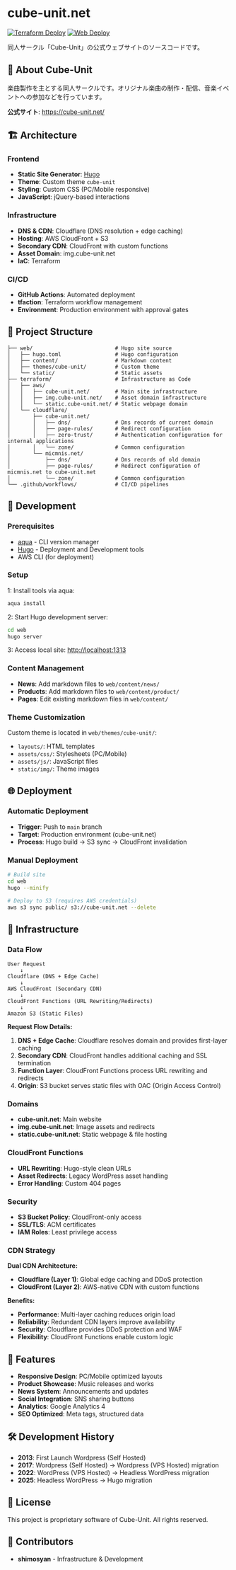 # cube-unit.net

[![Terraform Deploy](https://github.com/shimosyan/cube-unit.net/actions/workflows/terraform-deploy.yaml/badge.svg?branch=main)](https://github.com/shimosyan/cube-unit.net/actions/workflows/terraform-deploy.yaml)
[![Web Deploy](https://github.com/shimosyan/cube-unit.net/actions/workflows/web-deploy-production.yaml/badge.svg?branch=main)](https://github.com/shimosyan/cube-unit.net/actions/workflows/web-deploy-production.yaml)

同人サークル「Cube-Unit」の公式ウェブサイトのソースコードです。

## 🎵 About Cube-Unit

楽曲製作を主とする同人サークルです。オリジナル楽曲の制作・配信、音楽イベントへの参加などを行っています。

**公式サイト**: <https://cube-unit.net/>

## 🏗️ Architecture

### Frontend

- **Static Site Generator**: [Hugo](https://gohugo.io/)
- **Theme**: Custom theme `cube-unit`
- **Styling**: Custom CSS (PC/Mobile responsive)
- **JavaScript**: jQuery-based interactions

### Infrastructure

- **DNS & CDN**: Cloudflare (DNS resolution + edge caching)
- **Hosting**: AWS CloudFront + S3
- **Secondary CDN**: CloudFront with custom functions
- **Asset Domain**: img.cube-unit.net
- **IaC**: Terraform

### CI/CD

- **GitHub Actions**: Automated deployment
- **tfaction**: Terraform workflow management
- **Environment**: Production environment with approval gates

## 📁 Project Structure

```plaintext
├── web/                          # Hugo site source
│   ├── hugo.toml                 # Hugo configuration
│   ├── content/                  # Markdown content
│   ├── themes/cube-unit/         # Custom theme
│   └── static/                   # Static assets
├── terraform/                    # Infrastructure as Code
│   ├── aws/
│   │   ├── cube-unit.net/        # Main site infrastructure
│   │   ├── img.cube-unit.net/    # Asset domain infrastructure
│   │   └── static.cube-unit.net/ # Static webpage domain
│   └── cloudflare/
│       ├── cube-unit.net/
│       │   ├── dns/              # Dns records of current domain
│       │   ├── page-rules/       # Redirect configuration
│       │   ├── zero-trust/       # Authentication configuration for internal applications
│       │   └── zone/             # Common configuration
│       └── micmnis.net/
│           ├── dns/              # Dns records of old domain
│           ├── page-rules/       # Redirect configuration of micmnis.net to cube-unit.net
│           └── zone/             # Common configuration
└── .github/workflows/            # CI/CD pipelines
```

## 🚀 Development

### Prerequisites

- [aqua](https://aquaproj.github.io/) - CLI version manager
- [Hugo](https://gohugo.io/) - Deployment and Development tools
- AWS CLI (for deployment)

### Setup

1: Install tools via aqua:

```bash
aqua install
```

2: Start Hugo development server:

```bash
cd web
hugo server
```

3: Access local site: <http://localhost:1313>

### Content Management

- **News**: Add markdown files to `web/content/news/`
- **Products**: Add markdown files to `web/content/product/`
- **Pages**: Edit existing markdown files in `web/content/`

### Theme Customization

Custom theme is located in `web/themes/cube-unit/`:

- `layouts/`: HTML templates
- `assets/css/`: Stylesheets (PC/Mobile)
- `assets/js/`: JavaScript files
- `static/img/`: Theme images

## 🌐 Deployment

### Automatic Deployment

- **Trigger**: Push to `main` branch
- **Target**: Production environment (cube-unit.net)
- **Process**: Hugo build → S3 sync → CloudFront invalidation

### Manual Deployment

```bash
# Build site
cd web
hugo --minify

# Deploy to S3 (requires AWS credentials)
aws s3 sync public/ s3://cube-unit.net --delete
```

## 🔧 Infrastructure

### Data Flow

```plaintext
User Request
    ↓
Cloudflare (DNS + Edge Cache)
    ↓
AWS CloudFront (Secondary CDN)
    ↓
CloudFront Functions (URL Rewriting/Redirects)
    ↓
Amazon S3 (Static Files)
```

**Request Flow Details:**

1. **DNS + Edge Cache**: Cloudflare resolves domain and provides first-layer caching
2. **Secondary CDN**: CloudFront handles additional caching and SSL termination
3. **Function Layer**: CloudFront Functions process URL rewriting and redirects
4. **Origin**: S3 bucket serves static files with OAC (Origin Access Control)

### Domains

- **cube-unit.net**: Main website
- **img.cube-unit.net**: Image assets and redirects
- **static.cube-unit.net**: Static webpage & file hosting

### CloudFront Functions

- **URL Rewriting**: Hugo-style clean URLs
- **Asset Redirects**: Legacy WordPress asset handling
- **Error Handling**: Custom 404 pages

### Security

- **S3 Bucket Policy**: CloudFront-only access
- **SSL/TLS**: ACM certificates
- **IAM Roles**: Least privilege access

### CDN Strategy

**Dual CDN Architecture:**

- **Cloudflare (Layer 1)**: Global edge caching and DDoS protection
- **CloudFront (Layer 2)**: AWS-native CDN with custom functions

**Benefits:**

- **Performance**: Multi-layer caching reduces origin load
- **Reliability**: Redundant CDN layers improve availability
- **Security**: Cloudflare provides DDoS protection and WAF
- **Flexibility**: CloudFront Functions enable custom logic

## 📱 Features

- **Responsive Design**: PC/Mobile optimized layouts
- **Product Showcase**: Music releases and works
- **News System**: Announcements and updates
- **Social Integration**: SNS sharing buttons
- **Analytics**: Google Analytics 4
- **SEO Optimized**: Meta tags, structured data

## 🛠️ Development History

- **2013**: First Launch Wordpress (Self Hosted)
- **2017**: Wordpress (Self Hosted) → Wordpress (VPS Hosted) migration
- **2022**: WordPress (VPS Hosted) → Headless WordPress migration
- **2025**: Headless WordPress → Hugo migration

## 📝 License

This project is proprietary software of Cube-Unit. All rights reserved.

## 👥 Contributors

- **shimosyan** - Infrastructure & Development
